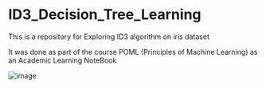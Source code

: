# ID3_Decision_Tree_Learning
This is a repository for Exploring ID3 algorithm on iris dataset

It was done as part of the course POML (Principles of Machine Learning) as an Academic Learning NoteBook

![image](https://user-images.githubusercontent.com/60535124/141499923-2cbb840b-9e2d-4abe-a406-1e26811ed460.png)
